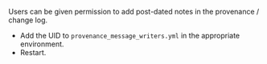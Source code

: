 Users can be given permission to add post-dated notes in the provenance / change log.

- Add the UID to `provenance_message_writers.yml` in the appropriate environment.
- Restart.